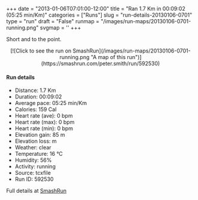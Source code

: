 +++
date = "2013-01-06T07:01:00-12:00"
title = "Ran 1.7 Km in 00:09:02 (05:25 min/Km)"
categories = ["Runs"]
slug = "run-details-20130106-0701"
type = "run"
draft = "False"
runmap = "/images/run-maps/20130106-0701-running.png"
svgmap = '<polyline points="61 43, 64 41, 66 39, 69 34, 71 32, 74 27, 75 26, 82 27, 84 28, 91 30, 97 33, 100 34, 100 36, 98 38, 97 41, 95 46, 95 48, 95 50, 95 56, 95 58, 95 61, 95 63, 94 66, 94 68, 93 71, 92 73, 89 75, 85 75, 82 74, 79 74, 72 73, 69 73, 63 72, 44 68, 41 68, 38 68, 35 67, 32 67, 29 66, 26 65, 20 64, 17 63, 15 62, 12 62, 9 61, 6 62, 3 63, 0 62, 1 57, 1 54, 2 52, 3 49, 5 47, 7 45, 9 43, 11 41, 14 40, 19 38, 25 35, 31 33, 33 31, 37 30, 40 30, 43 29, 62 26, 64 26, 68 25, 69 26, 69 28, 69 31, 68 33, 67 35, 65 40, 64 43, 63 45, 62 47, 62 49, 60 50">'
+++

Short and to the point. 



<!--more-->

<center>
[![Click to see the run on SmashRun](/images/run-maps/20130106-0701-running.png "A map of this run")](https://smashrun.com/peter.smith/run/592530)
</center>

#### Run details

* Distance: 1.7 Km
* Duration: 00:09:02
* Average pace: 05:25 min/Km
* Calories: 159 Cal
* Heart rate (ave): 0 bpm
* Heart rate (max): 0 bpm
* Heart rate (min): 0 bpm
* Elevation gain: 85 m
* Elevation loss:  m
* Weather: clear
* Temperature: 16 &deg;C
* Humidity: 56%
* Activity: running
* Source: tcxfile
* Run ID: 592530

Full details at [SmashRun](https://smashrun.com/peter.smith/run/592530)